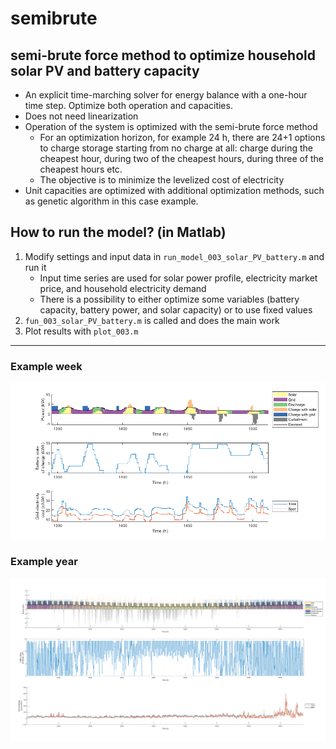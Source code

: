 # semibrute
## semi-brute force method to optimize household solar PV and battery capacity
- An explicit time-marching solver for energy balance with a one-hour time step. Optimize both operation and capacities.
- Does not need linearization
- Operation of the system is optimized with the semi-brute force method
   - For an optimization horizon, for example 24 h, there are 24+1 options to charge storage starting from no charge at all: charge during the cheapest hour, during two of the cheapest hours, during three of the cheapest hours etc.
   - The objective is to minimize the levelized cost of electricity
- Unit capacities are optimized with additional optimization methods, such as genetic algorithm in this case example.

## How to run the model? (in Matlab)
1. Modify settings and input data in `run_model_003_solar_PV_battery.m` and run it
   - Input time series are used for solar power profile, electricity market price, and household electricity demand
   - There is a possibility to either optimize some variables (battery capacity, battery power, and solar capacity) or to use fixed values
3. `fun_003_solar_PV_battery.m` is called and does the main work
4. Plot results with `plot_003.m`

---
### Example week

![example week](figures/week1.png)

### Example year
![example week](figures/year1.png)
